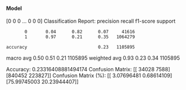 #### Model
[0 0 0 ... 0 0 0]
Classification Report:
              precision    recall  f1-score   support

           0       0.04      0.82      0.07     41616
           1       0.97      0.21      0.35   1064279

    accuracy                           0.23   1105895
   macro avg       0.50      0.51      0.21   1105895
weighted avg       0.93      0.23      0.34   1105895

Accuracy: 0.23316408881494174
Confusion Matrix:
[[ 34028   7588]
 [840452 223827]]
Confusion Matrix (%):
[[ 3.07696481  0.68614109]
 [75.99745003 20.23944407]]
